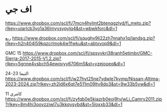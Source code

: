 # اف جي 
https://www.dropbox.com/scl/fi/7mcn4hvlmt2btenqgzlyd/fj_meto.zip?rlkey=uiarlcb3yo1a36lmyysypylq4&st=wbwkforc&dl=1

ربع 
https://www.dropbox.com/scl/fi/squghv9li22zh7nnahx1q/landsg.zip?rlkey=h2n404l59kqzcrlmok4w1fwku&st=abtxvop9&dl=1

GMC 15
https://www.dropbox.com/scl/fi/spsyvkrj38ranh5etimbr/GMC-Sierra-2017-2015-V1.2.zip?rlkey=5gnne4vsbch54ewqyyy6706m5&st=yzejooeq&dl=1

التيما 23-24
https://www.dropbox.com/scl/fi/w27hyt25ne7ydwle7kymp/Nissan-Altima-2023-2024.zip?rlkey=zh2ld6x6qt7e511m09lty8do3&st=9w33b5yw&dl=1

كامري 11
https://www.dropbox.com/scl/fi/zyfqb0e5kiazrb0eoj9ty/wLi_Camry2011.zip?rlkey=8m4hi3oovzziwl7u3kkqysybd&st=5loxxb33&dl=1
